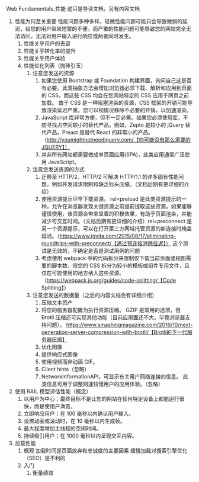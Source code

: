Web Fundamentals\_性能
这只是导读文档，另有内容文档

1. 性能为何至关重要
   性能问题多种多样。轻微性能问题可能只会导致微弱的延迟，给您的用户带来短暂的不便。而严重的性能问题可能导致您的网站完全无法访问，无法对用户输入进行响应或两者同时发生。
   1. 性能关乎用户的去留
   2. 性能关乎转化率的提升
   3. 性能关乎用户体验
   4. 性能优化列表（抛砖引玉）
      1. 注意您发送的资源
         1. 如果您使用 Bootstrap 或 Foundation 构建界面，询问自己这是否有必要。此类抽象方法会增加浏览器必须下载、解析和应用到页面的 CSS，而这些 CSS 均会在您网站特定的 CSS 应用于网页之前加载。
            由于 CSS 是一种阻塞渲染的资源，CSS 框架的开销可能导致渲染延迟严重。您可以视情况移除不必要的开销，以加速渲染。
         2. JavaScript 库非常方便，但不一定必需。如果您必须使用库，不妨寻找占空间较小的替代产品。例如，Zepto 是较小的 jQuery 替代产品，Preact 是替代 React 的非常小的产品。
            （http://youmightnotneedjquery.com/【你可能没有那么需要的JQUERY】）
         3. 并非所有网站都需要做成单页面应用(SPA)，此类应用通常广泛使用 JavaScript。
      2. 注意您发送资源的方式
         1. 迁移至 HTTP/2。HTTP/2 可解决 HTTP/1.1 的许多固有性能问题，例如并发请求限制和缺乏标头压缩。（文档后期有更详细的介绍）
         2. 使用资源提示尽早下载资源。
            rel=preload 是此类资源提示的一种，允许在浏览器发现关键资源之前提前提取这些资源。如果能够谨慎使用，该资源会带来显着的积极效果，有助于页面渲染，并能减少可交互时间。（文档后期有更详细的介绍）rel=preconnect 是另一个资源提示，可以在打开第三方网域托管资源的新连接时掩盖延迟。（https://www.igvita.com/2015/08/17/eliminating-roundtrips-with-preconnect/【通过预连接消除往返】）
            这个测试是无效的，不确定是否是测试用例的问题
         3. 考虑使用 webpack 中的代码拆分来限制仅下载当前页面或视图需要的脚本数。将您的 CSS 拆分为较小的模板或组件专用文件，且仅在可能使用的地方纳入这些资源。
            （https://webpack.js.org/guides/code-splitting/【Code Splitting】）
      3. 注意您发送的数据量（之后的内容文档会有详细介绍）
         1. 压缩文本资产
         2. 将您的服务器配置为执行资源压缩。
            GZIP 是常用的选项，但 Brotli 压缩还可实现其他功能（目前应用面还不大，毕竟浏览器支持问题）。
            https://www.smashingmagazine.com/2016/10/next-generation-server-compression-with-brotli/【Brotli的下一代服务器压缩】
         3. 优化图像
         4. 提供响应式图像
         5. 使用视频而非动画 GIF。
         6. Client hints（忽略）
         7. NetworkInformationAPI，可显示有关用户网络连接的信息。 此类信息可用于调整网速较慢用户的应用体验。（忽略）
2. 使用 RAIL 模型评估性能（概念）
   1. 以用户为中心；最终目标不是让您的网站在任何特定设备上都能运行很快，而是使用户满意。
   2. 立即响应用户；在 100 毫秒以内确认用户输入。
   3. 设置动画或滚动时，在 10 毫秒以内生成帧。
   4. 最大程度增加主线程的空闲时间。
   5. 持续吸引用户；在 1000 毫秒以内呈现交互内容。
3. 加载性能
   1. 概观
      加载时间是页面放弃和忠诚度的主要因素
      缓慢加载对搜索引擎优化（SEO）是不利的
   2. 入门
      1. 衡量绩效
